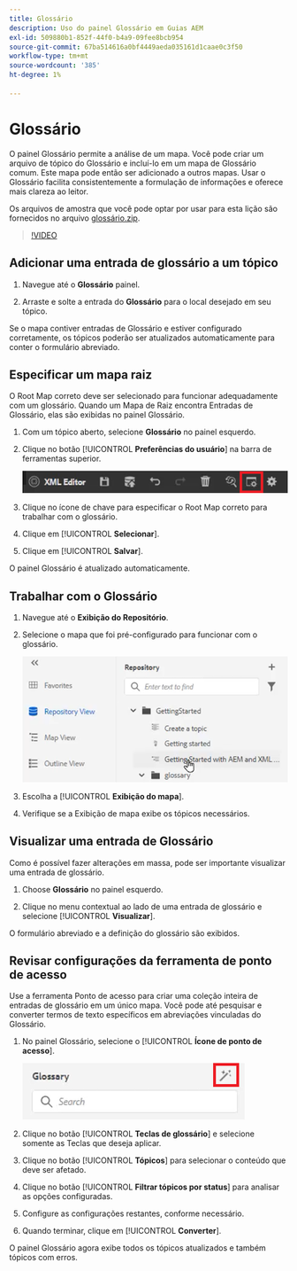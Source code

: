 ```yaml
---
title: Glossário
description: Uso do painel Glossário em Guias AEM
exl-id: 509880b1-852f-44f0-b4a9-09fee8bcb954
source-git-commit: 67ba514616a0bf4449aeda035161d1caae0c3f50
workflow-type: tm+mt
source-wordcount: '385'
ht-degree: 1%

---
```


# Glossário

O painel Glossário permite a análise de um mapa. Você pode criar um arquivo de tópico do Glossário e incluí-lo em um mapa de Glossário comum. Este mapa pode então ser adicionado a outros mapas. Usar o Glossário facilita consistentemente a formulação de informações e oferece mais clareza ao leitor.

Os arquivos de amostra que você pode optar por usar para esta lição são fornecidos no arquivo [glossário.zip](assets/glossary.zip).

>[!VIDEO](https://video.tv.adobe.com/v/342765?quality=12&learn=on)

## Adicionar uma entrada de glossário a um tópico

1. Navegue até o **Glossário** painel.

1. Arraste e solte a entrada do **Glossário** para o local desejado em seu tópico.

Se o mapa contiver entradas de Glossário e estiver configurado corretamente, os tópicos poderão ser atualizados automaticamente para conter o formulário abreviado.

## Especificar um mapa raiz

O Root Map correto deve ser selecionado para funcionar adequadamente com um glossário. Quando um Mapa de Raiz encontra Entradas de Glossário, elas são exibidas no painel Glossário.

1. Com um tópico aberto, selecione **Glossário** no painel esquerdo.

1. Clique no botão [!UICONTROL **Preferências do usuário**] na barra de ferramentas superior.

   ![Ícone de Preferências do usuário](images/reuse/user-prefs-icon.png)

1. Clique no ícone de chave para especificar o Root Map correto para trabalhar com o glossário.

1. Clique em [!UICONTROL **Selecionar**].

1. Clique em [!UICONTROL **Salvar**].

O painel Glossário é atualizado automaticamente.

## Trabalhar com o Glossário

1. Navegue até o **Exibição do Repositório**.

1. Selecione o mapa que foi pré-configurado para funcionar com o glossário.

   ![Ícone do mapa de pré-configuração](images/lesson-10/preconfig-map.png)

1. Escolha a [!UICONTROL **Exibição do mapa**].

1. Verifique se a Exibição de mapa exibe os tópicos necessários.

## Visualizar uma entrada de Glossário

Como é possível fazer alterações em massa, pode ser importante visualizar uma entrada de glossário.

1. Choose **Glossário** no painel esquerdo.

1. Clique no menu contextual ao lado de uma entrada de glossário e selecione [!UICONTROL **Visualizar**].

O formulário abreviado e a definição do glossário são exibidos.

## Revisar configurações da ferramenta de ponto de acesso

Use a ferramenta Ponto de acesso para criar uma coleção inteira de entradas de glossário em um único mapa. Você pode até pesquisar e converter termos de texto específicos em abreviações vinculadas do Glossário.

1. No painel Glossário, selecione o [!UICONTROL **Ícone de ponto de acesso**].

   ![Ícone do ponto de acesso](images/lesson-10/hotspot-icon.png)

1. Clique no botão [!UICONTROL **Teclas de glossário**] e selecione somente as Teclas que deseja aplicar.

1. Clique no botão [!UICONTROL **Tópicos**] para selecionar o conteúdo que deve ser afetado.

1. Clique no botão [!UICONTROL **Filtrar tópicos por status**] para analisar as opções configuradas.

1. Configure as configurações restantes, conforme necessário.

1. Quando terminar, clique em [!UICONTROL **Converter**].

O painel Glossário agora exibe todos os tópicos atualizados e também tópicos com erros.
